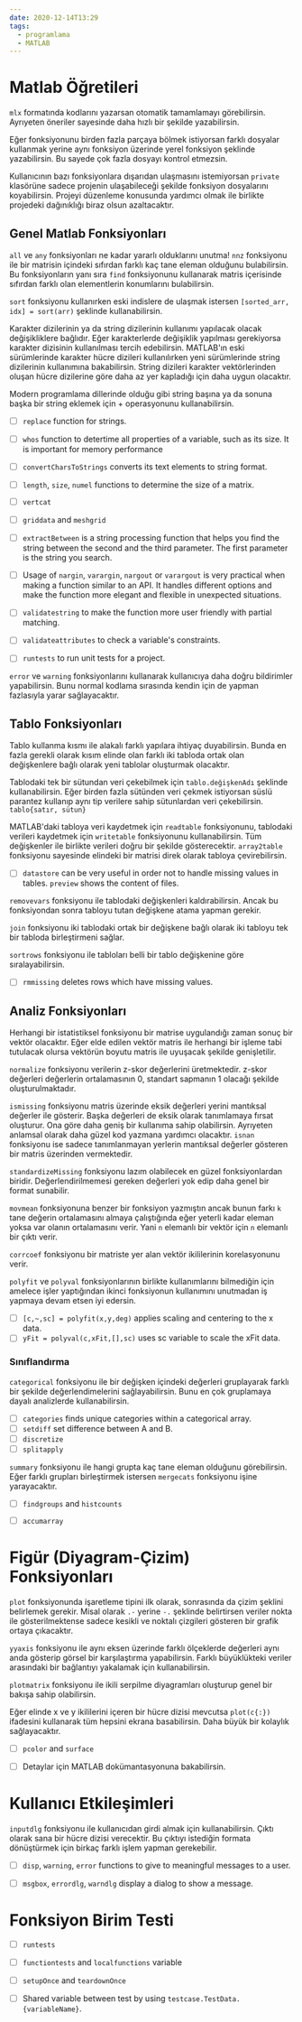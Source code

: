 ```yaml
---
date: 2020-12-14T13:29
tags:
  - programlama
  - MATLAB
---
```


# Matlab Öğretileri

`mlx` formatında kodlarını yazarsan otomatik tamamlamayı görebilirsin. Ayrıyeten öneriler sayesinde daha hızlı bir şekilde yazabilirsin.

Eğer fonksiyonunu birden fazla parçaya bölmek istiyorsan farklı dosyalar kullanmak yerine aynı fonksiyon üzerinde yerel fonksiyon şeklinde yazabilirsin. Bu sayede çok fazla dosyayı kontrol etmezsin.

Kullanıcının bazı fonksiyonlara dışarıdan ulaşmasını istemiyorsan `private` klasörüne sadece projenin ulaşabileceği şekilde fonksiyon dosyalarını koyabilirsin. Projeyi düzenleme konusunda yardımcı olmak ile birlikte projedeki dağınıklığı biraz olsun azaltacaktır.



## Genel Matlab Fonksiyonları

`all` ve `any` fonksiyonları ne kadar yararlı olduklarını unutma! `nnz` fonksiyonu ile bir matrisin içindeki sıfırdan farklı kaç tane eleman olduğunu bulabilirsin. Bu fonksiyonların yanı sıra `find` fonksiyonunu kullanarak matris içerisinde sıfırdan farklı olan elementlerin konumlarını bulabilirsin.

`sort` fonksiyonu kullanırken eski indislere de ulaşmak istersen `[sorted_arr, idx] = sort(arr)` şeklinde kullanabilirsin.

Karakter dizilerinin ya da string dizilerinin kullanımı yapılacak olacak değişikliklere bağlıdır. Eğer karakterlerde değişiklik yapılması gerekiyorsa karakter dizisinin kullanılması tercih edebilirsin. MATLAB'ın eski sürümlerinde karakter hücre dizileri kullanılırken yeni sürümlerinde string dizilerinin kullanımına bakabilirsin. String dizileri karakter vektörlerinden oluşan hücre dizilerine göre daha az yer kapladığı için daha uygun olacaktır.

Modern programlama dillerinde olduğu gibi string başına ya da sonuna başka bir string eklemek için + operasyonunu kullanabilirsin. 

* [ ] `replace` function for strings.
* [ ] `whos` function to detertime all properties of a variable, such as its size. It is important for memory performance
* [ ] `convertCharsToStrings` converts its text elements to string format.


* [ ] `length`, `size`, `numel` functions to determine the size of a matrix.
* [ ] `vertcat`

* [ ] `griddata` and `meshgrid`
* [ ] `extractBetween` is a string processing function that helps you find the string between the second and the third parameter. The first parameter is the string you search.
* [ ] Usage of `nargin`, `varargin`, `nargout` or `varargout` is very practical when making a function similar to an API. It handles different options and make the function more elegant and flexible in unexpected situations.
* [ ] `validatestring` to make the function more user friendly with partial matching.
* [ ] `validateattributes` to check a variable's constraints.
* [ ] `runtests` to run unit tests for a project.

`error` ve `warning` fonksiyonlarını kullanarak kullanıcıya daha doğru bildirimler yapabilirsin. Bunu normal kodlama sırasında kendin için de yapman fazlasıyla yarar sağlayacaktır.



## Tablo Fonksiyonları

Tablo kullanma kısmı ile alakalı farklı yapılara ihtiyaç duyabilirsin. Bunda en fazla gerekli olarak kısım elinde olan farklı iki tabloda ortak olan değişkenlere bağlı olarak yeni tablolar oluşturmak olacaktır. 

Tablodaki tek bir sütundan veri çekebilmek için `tablo.değişkenAdı` şeklinde kullanabilirsin. Eğer birden fazla sütünden veri çekmek istiyorsan süslü parantez kullanıp aynı tip verilere sahip sütunlardan veri çekebilirsin. `tablo{satır, sütun}`

MATLAB'daki tabloya veri kaydetmek için `readtable` fonksiyonunu, tablodaki verileri kaydetmek için `writetable` fonksiyonunu kullanabilirsin. Tüm değişkenler ile birlikte verileri doğru bir şekilde gösterecektir. `array2table` fonksiyonu sayesinde elindeki bir matrisi direk olarak tabloya çevirebilirsin. 

* [ ] `datastore` can be very useful in order not to handle missing values in tables. `preview` shows the content of files.

`removevars` fonksiyonu ile tablodaki değişkenleri kaldırabilirsin. Ancak bu fonksiyondan sonra tabloyu tutan değişkene atama yapman gerekir.

`join` fonksiyonu iki tablodaki ortak bir değişkene bağlı olarak iki tabloyu tek bir tabloda birleştirmeni sağlar. 

`sortrows` fonksiyonu ile tabloları belli bir tablo değişkenine göre sıralayabilirsin.

* [ ] `rmmissing` deletes rows which have missing values.

## Analiz Fonksiyonları


Herhangi bir istatistiksel fonksiyonu bir matrise uygulandığı zaman sonuç bir vektör olacaktır. Eğer elde edilen vektör matris ile herhangi bir işleme tabi tutulacak olursa vektörün boyutu matris ile uyuşacak şekilde genişletilir.

`normalize` fonksiyonu verilerin z-skor değerlerini üretmektedir. z-skor değerleri değerlerin ortalamasının 0, standart sapmanın 1 olacağı şekilde oluşturulmaktadır.

`ismissing` fonksiyonu matris üzerinde eksik değerleri yerini mantıksal değerler ile gösterir. Başka değerleri de eksik olarak tanımlamaya fırsat oluşturur. Ona göre daha geniş bir kullanıma sahip olabilirsin. Ayrıyeten anlamsal olarak daha güzel kod yazmana yardımcı olacaktır. `isnan` fonksiyonu ise sadece tanımlanmayan yerlerin mantıksal değerler gösteren bir matris üzerinden 
vermektedir.

`standardizeMissing` fonksiyonu lazım olabilecek en güzel fonksiyonlardan biridir. Değerlendirilmemesi gereken değerleri yok edip daha genel bir format sunabilir.

`movmean` fonksiyonuna benzer bir fonksiyon yazmıştın ancak bunun farkı `k` tane değerin ortalamasını almaya çalıştığında eğer yeterli kadar eleman yoksa var olanın ortalamasını verir. Yani `n` elemanlı bir vektör için `n` elemanlı bir çıktı verir.

`corrcoef` fonksiyonu bir matriste yer alan vektör ikililerinin korelasyonunu verir. 

`polyfit` ve `polyval` fonksiyonlarının birlikte kullanımlarını bilmediğin için amelece işler yaptığından ikinci fonksiyonun kullanımını unutmadan iş yapmaya devam etsen iyi edersin. 

* [ ] `[c,~,sc] = polyfit(x,y,deg)` applies scaling and centering to the x data.
* [ ] `yFit = polyval(c,xFit,[],sc)` uses sc variable to scale the xFit data.

### Sınıflandırma

`categorical` fonksiyonu ile bir değişken içindeki değerleri gruplayarak farklı bir şekilde değerlendimelerini sağlayabilirsin. Bunu en çok gruplamaya dayalı analizlerde kullanabilirsin. 

* [ ] `categories` finds unique categories within a categorical array.
* [ ] `setdiff` set difference between A and B.
* [ ] `discretize`
* [ ] `splitapply`

`summary` fonksiyonu ile hangi grupta kaç tane eleman olduğunu görebilirsin. Eğer farklı grupları birleştirmek istersen `mergecats` fonksiyonu işine yarayacaktır.

* [ ] `findgroups` and `histcounts`
* [ ] `accumarray` 



# Figür (Diyagram-Çizim) Fonksiyonları

`plot` fonksiyonunda işaretleme tipini ilk olarak, sonrasında da çizim şeklini belirlemek gerekir. Misal olarak `.-` yerine `-.` şeklinde belirtirsen veriler nokta ile gösterilmektense sadece kesikli ve noktalı çizgileri gösteren bir grafik ortaya çıkacaktır.

`yyaxis` fonksiyonu ile aynı eksen üzerinde farklı ölçeklerde değerleri aynı anda gösterip görsel bir karşılaştırma yapabilirsin. Farklı büyüklükteki veriler arasındaki bir bağlantıyı yakalamak için kullanabilirsin.

`plotmatrix` fonksiyonu ile ikili serpilme diyagramları oluşturup genel bir bakışa sahip olabilirsin. 

Eğer elinde x ve y ikililerini içeren bir hücre dizisi mevcutsa `plot(c{:})` ifadesini kullanarak tüm hepsini ekrana basabilirsin. Daha büyük bir kolaylık sağlayacaktır.

* [ ] `pcolor` and `surface`


* [ ] Detaylar için MATLAB dokümantasyonuna bakabilirsin.


# Kullanıcı Etkileşimleri

`inputdlg` fonksiyonu ile kullanıcıdan girdi almak için kullanabilirsin. Çıktı olarak sana bir hücre dizisi verecektir. Bu çıktıyı istediğin formata dönüştürmek için birkaç farklı işlem yapman gerekebilir.

* [ ] `disp`, `warning`, `error` functions to give to meaningful messages to a user.

* [ ] `msgbox`, `errordlg`, `warndlg` display a dialog to show a message.

# Fonksiyon Birim Testi

* [ ] `runtests`
* [ ] `functiontests` and `localfunctions` variable
* [ ] `setupOnce` and `teardownOnce`
* [ ] Shared variable between test by using `testcase.TestData.{variableName}`.


